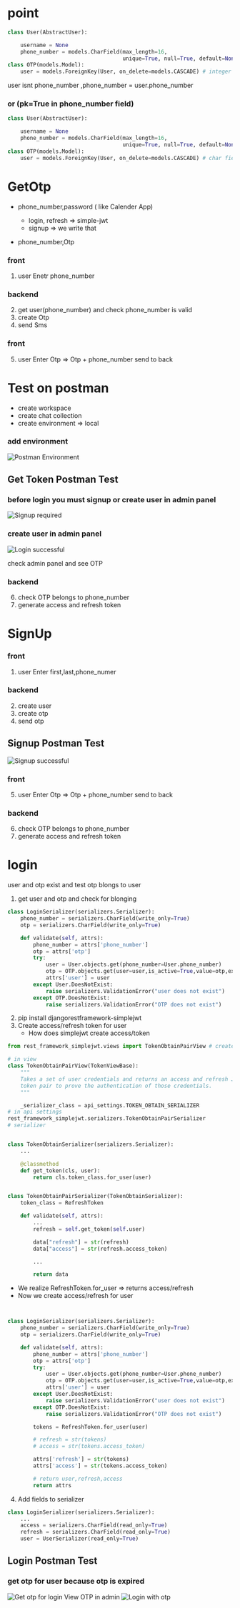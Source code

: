 # point 
```python
class User(AbstractUser):

    username = None
    phone_number = models.CharField(max_length=16,
                                    unique=True, null=True, default=None)
class OTP(models.Model):
    user = models.ForeignKey(User, on_delete=models.CASCADE) # integer => user.id = 2
```

user isnt phone_number ,phone_number = user.phone_number

### or (pk=True in phone_number field)
```python
class User(AbstractUser):

    username = None
    phone_number = models.CharField(max_length=16,
                                    unique=True, null=True, default=None, primary_key=True)
class OTP(models.Model):
    user = models.ForeignKey(User, on_delete=models.CASCADE) # char field => user.phone_number = 0912...
```



# GetOtp 
* phone_number,password ( like Calender App)
  * login, refresh => simple-jwt 
  * signup => we write that
  
* phone_number,Otp

### front
1. user Enetr phone_number 

### backend
2. get user(phone_number) and check phone_number is valid
3. create Otp
4. send Sms

### front
5. user Enter Otp => Otp + phone_number send to back

# Test on postman
* create workspace
* create chat collection
* create environment => local
### add environment
![Postman Environment](./screenshots/authentication/postman-environment.png)

## Get Token Postman Test
### before login you must signup or create user in admin panel
![Signup required](./screenshots/authentication/postman-signup-required.png)

### create user in admin panel
![Login successful](./screenshots/authentication/postman-login-successful.png)

check admin panel and see OTP


### backend

6. check OTP belongs to phone_number
7. generate access and refresh token


# SignUp
### front 
1. user Enter first,last,phone_numer

### backend
2. create user 
3. create otp
4. send otp

## Signup Postman Test
![Signup successful](./screenshots/authentication/postman-signup-successful.png)


### front 
5. user Enter Otp => Otp + phone_number send to back

### backend
6. check OTP belongs to phone_number
7. generate access and refresh token


# login
user and otp exist and test otp blongs to user

1. get user and otp and check for blonging
```python
class LoginSerializer(serializers.Serializer):
    phone_number = serializers.CharField(write_only=True)
    otp = serializers.CharField(write_only=True)

    def validate(self, attrs):
        phone_number = attrs['phone_number']
        otp = attrs['otp']
        try:
            user = User.objects.get(phone_number=User.phone_number)
            otp = OTP.objects.get(user=user,is_active=True,value=otp,exp_date__gte=datetime.now())
            attrs['user'] = user
        except User.DoesNotExist:
            raise serializers.ValidationError("user does not exist")
        except OTP.DoesNotExist:
            raise serializers.ValidationError("OTP does not exist")

```

2.  pip install djangorestframework-simplejwt
3. Create access/refresh token for user
   * How does simplejwt create access/token
```python
from rest_framework_simplejwt.views import TokenObtainPairView # create access/refresh

# in view
class TokenObtainPairView(TokenViewBase):
    """
    Takes a set of user credentials and returns an access and refresh JSON web
    token pair to prove the authentication of those credentials.
    """

    _serializer_class = api_settings.TOKEN_OBTAIN_SERIALIZER
# in api settings
rest_framework_simplejwt.serializers.TokenObtainPairSerializer
# serializer


class TokenObtainSerializer(serializers.Serializer):
    ...

    @classmethod
    def get_token(cls, user):
        return cls.token_class.for_user(user)


class TokenObtainPairSerializer(TokenObtainSerializer):
    token_class = RefreshToken

    def validate(self, attrs):
        ...
        refresh = self.get_token(self.user)

        data["refresh"] = str(refresh)
        data["access"] = str(refresh.access_token)

        ...

        return data

```

  * We realize RefreshToken.for_user => returns access/refresh
  * Now we create access/refresh for user

```python


class LoginSerializer(serializers.Serializer):
    phone_number = serializers.CharField(write_only=True)
    otp = serializers.CharField(write_only=True)

    def validate(self, attrs):
        phone_number = attrs['phone_number']
        otp = attrs['otp']
        try:
            user = User.objects.get(phone_number=User.phone_number)
            otp = OTP.objects.get(user=user,is_active=True,value=otp,exp_date__gte=datetime.now())
            attrs['user'] = user
        except User.DoesNotExist:
            raise serializers.ValidationError("user does not exist")
        except OTP.DoesNotExist:
            raise serializers.ValidationError("OTP does not exist")

        tokens = RefreshToken.for_user(user)

        # refresh = str(tokens)
        # access = str(tokens.access_token)

        attrs['refresh'] = str(tokens)
        attrs['access'] = str(tokens.access_token)

        # return user,refresh,access
        return attrs
```
4. Add fields to serializer

```python
class LoginSerializer(serializers.Serializer):
    ...
    access = serializers.CharField(read_only=True)
    refresh = serializers.CharField(read_only=True)
    user = UserSerializer(read_only=True)
```

## Login Postman Test
### get otp for user because otp is expired
![Get otp for login](./screenshots/authentication/postman-final-login-get-otp.png)
View OTP in admin
![Login with otp](./screenshots/authentication/postman-final-login.png)
